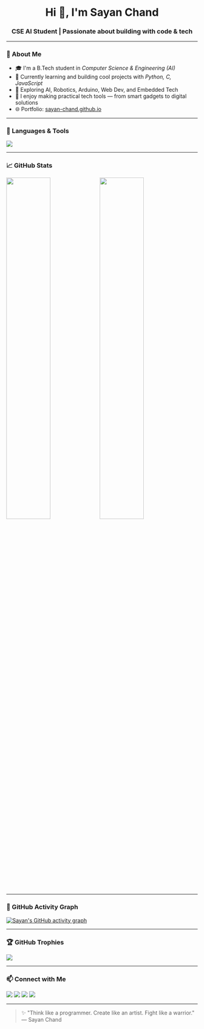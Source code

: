 <h1 align="center">Hi 👋, I'm Sayan Chand</h1>
<h3 align="center">CSE AI Student | Passionate about building with code & tech</h3>

---

### 🚀 About Me

- 🎓 I'm a B.Tech student in *Computer Science & Engineering (AI)*
- 🌱 Currently learning and building cool projects with *Python, C, JavaScript*
- 🧠 Exploring AI, Robotics, Arduino, Web Dev, and Embedded Tech
- 💼 I enjoy making practical tech tools — from smart gadgets to digital solutions
- 🌐 Portfolio: [sayan-chand.github.io](https://sayan-chand.github.io/)

---

### 🧰 Languages & Tools  
<p align="left">
  <img src="https://skillicons.dev/icons?i=python,c,js,html,css,git,vscode&theme=dark" />
</p>

---

### 📈 GitHub Stats

<img width="48%" src="https://github-readme-stats.vercel.app/api/top-langs/?username=sayan-chand&layout=compact&theme=radical" />
<img width="48%" src="https://github-readme-stats.vercel.app/api?username=sayan-chand&show_icons=true&theme=radical" />

---

### 🧠 GitHub Activity Graph

[![Sayan's GitHub activity graph](https://github-readme-activity-graph.vercel.app/graph?username=sayan-chand&theme=react-dark)](https://github.com/ashutosh00710/github-readme-activity-graph)

---

### 🏆 GitHub Trophies

<img src="https://github-profile-trophy.vercel.app/?username=sayan-chand&theme=onestar&no-frame=true&margin-w=10&column=7" />

---

### 📫 Connect with Me
<p align="left">
  <a href="mailto:sayanchand94318u@gmail.com"><img src="https://img.shields.io/badge/Gmail-D14836?style=for-the-badge&logo=gmail&logoColor=white" /></a>
  <a href="https://www.linkedin.com/in/cse-ai-sayan-chand"><img src="https://img.shields.io/badge/LinkedIn-blue?style=for-the-badge&logo=linkedin&logoColor=white" /></a>
  <a href="https://www.instagram.com/sayan_chand07"><img src="https://img.shields.io/badge/Instagram-E4405F?style=for-the-badge&logo=instagram&logoColor=white" /></a>
  <a href="https://sayan-chand.github.io/"><img src="https://img.shields.io/badge/Portfolio-000?style=for-the-badge&logo=vercel&logoColor=white" /></a>
</p>

---

> ✨ "Think like a programmer. Create like an artist. Fight like a warrior."  
> — Sayan Chand
